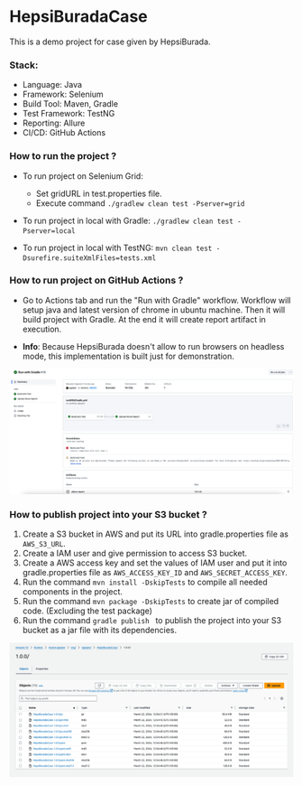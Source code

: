 # HepsiBuradaCase

This is a demo project for case given by HepsiBurada.

### Stack:
- Language: Java
- Framework: Selenium
- Build Tool: Maven, Gradle
- Test Framework: TestNG
- Reporting: Allure
- CI/CD: GitHub Actions

### How to run the project ?
- To run project on Selenium Grid:
  - Set gridURL in test.properties file.
  - Execute command `./gradlew clean test -Pserver=grid`


- To run project in local with Gradle: `./gradlew clean test -Pserver=local`
- To run project in local with TestNG: `mvn clean test -Dsurefire.suiteXmlFiles=tests.xml`

### How to run project on GitHub Actions ?
- Go to Actions tab and run the "Run with Gradle" workflow. Workflow will setup java and latest version of chrome in ubuntu machine. Then it will build project with Gradle. At the end it will create report artifact in execution.


- <b>Info</b>: Because HepsiBurada doesn't allow to run browsers on headless mode, this implementation is built just for demonstration.

![readme_img_2.png](images%2Freadme_img_2.png)

### How to publish project into your S3 bucket ?

1. Create a S3 bucket in AWS and put its URL into gradle.properties file as `AWS_S3_URL`.
2. Create a IAM user and give permission to access S3 bucket.
3. Create a AWS access key and set the values of IAM user and put it into gradle.properties file as `AWS_ACCESS_KEY_ID` and `AWS_SECRET_ACCESS_KEY`.
4. Run the command `mvn install -DskipTests` to compile all needed components in the project.
5. Run the command `mvn package -DskipTests` to create jar of compiled code. (Excluding the test package)
6. Run the command `gradle publish ` to publish the project into your S3 bucket as a jar file with its dependencies. 

![readme_img_1.png](images%2Freadme_img_1.png)